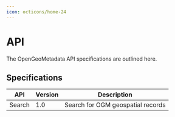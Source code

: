 ```yaml
---
icon: octicons/home-24
---
```


# API

The OpenGeoMetadata API specifications are outlined here.

## Specifications

|API|Version|Description|
|---|---|---|
|Search|1.0|Search for OGM geospatial records|
